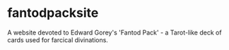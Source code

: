 # fantodpacksite
A website devoted to Edward Gorey's 'Fantod Pack' - a Tarot-like deck of cards used for farcical divinations.
